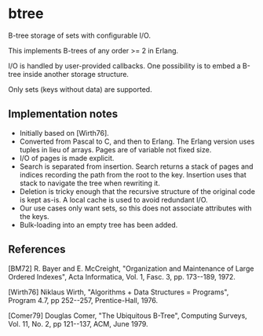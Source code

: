 # btree
B-tree storage of sets with configurable I/O.

This implements B-trees of any order >= 2 in Erlang.

I/O is handled by user-provided callbacks.  One possibility
is to embed a B-tree inside another storage structure.

Only sets (keys without data) are supported.

## Implementation notes

- Initially based on [Wirth76].
- Converted from Pascal to C, and then to Erlang.  The Erlang
  version uses tuples in lieu of arrays.  Pages are of variable
  not fixed size.
- I/O of pages is made explicit.
- Search is separated from insertion.  Search returns a stack of
  pages and indices recording the path from the root to the key.
  Insertion uses that stack to navigate the tree when rewriting it.
- Deletion is tricky enough that the recursive structure of the
  original code is kept as-is.  A local cache is used to avoid
  redundant I/O.
- Our use cases only want sets, so this does not associate
  attributes with the keys.
- Bulk-loading into an empty tree has been added.

## References

[BM72] R. Bayer and E. McCreight, "Organization and Maintenance of
Large Ordered Indexes", Acta Informatica, Vol. 1, Fasc. 3, pp. 173--189,
1972.

[Wirth76] Niklaus Wirth, "Algorithms + Data Structures = Programs",
Program 4.7, pp 252--257, Prentice-Hall, 1976.

[Comer79] Douglas Comer, "The Ubiquitous B-Tree", Computing Surveys,
Vol. 11, No. 2, pp 121--137, ACM, June 1979.
